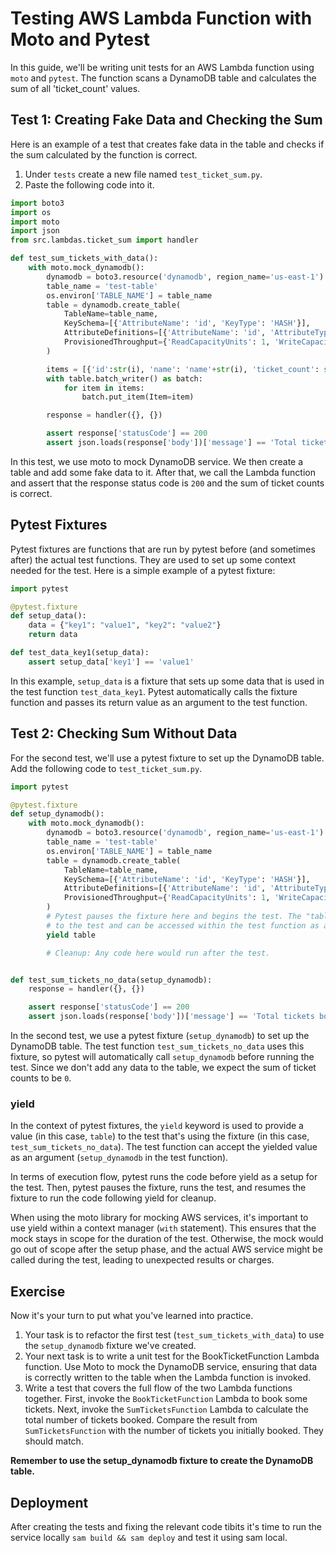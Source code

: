 # Testing AWS Lambda Function with Moto and Pytest
In this guide, we'll be writing unit tests for an AWS Lambda function using `moto` and `pytest`. The function scans a DynamoDB table and calculates the sum of all 'ticket_count' values.

## Test 1: Creating Fake Data and Checking the Sum
Here is an example of a test that creates fake data in the table and checks if the sum calculated by the function is correct.

1. Under `tests` create a new file named `test_ticket_sum.py`.
2. Paste the following code into it.

```py linenums="1"
import boto3
import os
import moto
import json
from src.lambdas.ticket_sum import handler

def test_sum_tickets_with_data():
    with moto.mock_dynamodb():
        dynamodb = boto3.resource('dynamodb', region_name='us-east-1')
        table_name = 'test-table'
        os.environ['TABLE_NAME'] = table_name
        table = dynamodb.create_table(
            TableName=table_name,
            KeySchema=[{'AttributeName': 'id', 'KeyType': 'HASH'}],
            AttributeDefinitions=[{'AttributeName': 'id', 'AttributeType': 'S'}],
            ProvisionedThroughput={'ReadCapacityUnits': 1, 'WriteCapacityUnits': 1}
        )

        items = [{'id':str(i), 'name': 'name'+str(i), 'ticket_count': str(i)} for i in range(5)]
        with table.batch_writer() as batch:
            for item in items:
                batch.put_item(Item=item)

        response = handler({}, {})

        assert response['statusCode'] == 200
        assert json.loads(response['body'])['message'] == 'Total tickets booked: 10.'
```
In this test, we use moto to mock DynamoDB service. We then create a table and add some fake data to it. After that, we call the Lambda function and assert that the response status code is `200` and the sum of ticket counts is correct.

## Pytest Fixtures
Pytest fixtures are functions that are run by pytest before (and sometimes after) the actual test functions. They are used to set up some context needed for the test. Here is a simple example of a pytest fixture:
```py linenums="1"
import pytest

@pytest.fixture
def setup_data():
    data = {"key1": "value1", "key2": "value2"}
    return data

def test_data_key1(setup_data):
    assert setup_data['key1'] == 'value1'
```
In this example, `setup_data` is a fixture that sets up some data that is used in the test function `test_data_key1`. Pytest automatically calls the fixture function and passes its return value as an argument to the test function.

## Test 2: Checking Sum Without Data
For the second test, we'll use a pytest fixture to set up the DynamoDB table.
Add the following code to `test_ticket_sum.py`.

```py linenums="1"
import pytest

@pytest.fixture
def setup_dynamodb():
    with moto.mock_dynamodb():
        dynamodb = boto3.resource('dynamodb', region_name='us-east-1')
        table_name = 'test-table'
        os.environ['TABLE_NAME'] = table_name
        table = dynamodb.create_table(
            TableName=table_name,
            KeySchema=[{'AttributeName': 'id', 'KeyType': 'HASH'}],
            AttributeDefinitions=[{'AttributeName': 'id', 'AttributeType': 'S'}],
            ProvisionedThroughput={'ReadCapacityUnits': 1, 'WriteCapacityUnits': 1}
        )
        # Pytest pauses the fixture here and begins the test. The "table" variable is returned
        # to the test and can be accessed within the test function as an argument.
        yield table

        # Cleanup: Any code here would run after the test.


def test_sum_tickets_no_data(setup_dynamodb):
    response = handler({}, {})

    assert response['statusCode'] == 200
    assert json.loads(response['body'])['message'] == 'Total tickets booked: 0.'
```

In the second test, we use a pytest fixture (`setup_dynamodb`) to set up the DynamoDB table. The test function `test_sum_tickets_no_data` uses this fixture, so pytest will automatically call `setup_dynamodb` before running the test. Since we don't add any data to the table, we expect the sum of ticket counts to be `0`.

### yield
In the context of pytest fixtures, the `yield` keyword is used to provide a value (in this case, `table`) to the test that's using the fixture (in this case, `test_sum_tickets_no_data`). The test function can accept the yielded value as an argument (`setup_dynamodb` in the test function).

In terms of execution flow, pytest runs the code before yield as a setup for the test. Then, pytest pauses the fixture, runs the test, and resumes the fixture to run the code following yield for cleanup.

When using the moto library for mocking AWS services, it's important to use yield within a context manager (`with` statement). This ensures that the mock stays in scope for the duration of the test. Otherwise, the mock would go out of scope after the setup phase, and the actual AWS service might be called during the test, leading to unexpected results or charges.

## Exercise
Now it's your turn to put what you've learned into practice.

1. Your task is to refactor the first test (`test_sum_tickets_with_data`) to use the `setup_dynamodb` fixture we've created. 
2. Your next task is to write a unit test for the BookTicketFunction Lambda function. Use Moto to mock the DynamoDB service, ensuring that data is correctly written to the table when the Lambda function is invoked.
3. Write a test that covers the full flow of the two Lambda functions together.
First, invoke the `BookTicketFunction` Lambda to book some tickets.
Next, invoke the `SumTicketsFunction` Lambda to calculate the total number of tickets booked.
Compare the result from `SumTicketsFunction` with the number of tickets you initially booked. They should match.

**Remember to use the setup_dynamodb fixture to create the DynamoDB table.**

## Deployment
After creating the tests and fixing the relevant code tibits it's time to run the service locally `sam build && sam deploy` and test it using sam local.
